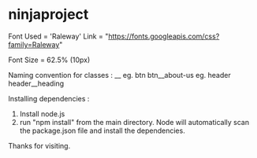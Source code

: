 # ninjaproject

Font Used = 'Raleway' Link  = "https://fonts.googleapis.com/css?family=Raleway" 

Font Size = 62.5% (10px)

Naming convention for classes : <base-class> <base-class>__<component>
  eg. btn btn__about-us
  eg. header header__heading

Installing dependencies : 
  1. Install node.js
  2. run "npm install" from the main directory. 
     Node will automatically scan the package.json file and install the dependencies.

Thanks for visiting.